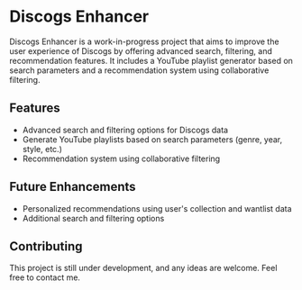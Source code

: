 # Discogs Enhancer

Discogs Enhancer is a work-in-progress project that aims to improve the user experience of Discogs by offering advanced search, filtering, and recommendation features. It includes a YouTube playlist generator based on search parameters and a recommendation system using collaborative filtering.

## Features

- Advanced search and filtering options for Discogs data
- Generate YouTube playlists based on search parameters (genre, year, style, etc.)
- Recommendation system using collaborative filtering

## Future Enhancements

- Personalized recommendations using user's collection and wantlist data
- Additional search and filtering options

## Contributing

This project is still under development, and any ideas are welcome. Feel free to contact me.
